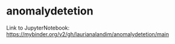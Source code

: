# anomalydetetion

Link to JupyterNotebook:
https://mybinder.org/v2/gh/laurianalandim/anomalydetetion/main

